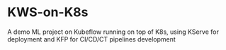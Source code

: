 # KWS-on-K8s
A demo ML project on Kubeflow running on top of K8s, using KServe for deployment and KFP for CI/CD/CT pipelines development
